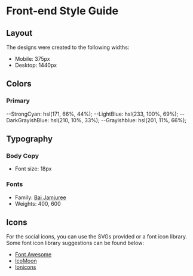 # Front-end Style Guide

## Layout

The designs were created to the following widths:

- Mobile: 375px
- Desktop: 1440px

## Colors

### Primary

--StrongCyan: hsl(171, 66%, 44%);
--LightBlue: hsl(233, 100%, 69%);
--DarkGrayishBlue: hsl(210, 10%, 33%);
--Grayishblue: hsl(201, 11%, 66%);

## Typography

### Body Copy

- Font size: 18px

### Fonts

- Family: [Bai Jamjuree](https://fonts.google.com/specimen/Bai+Jamjuree)
- Weights: 400, 600

## Icons

For the social icons, you can use the SVGs provided or a font icon library. Some font icon library suggestions can be found below:

- [Font Awesome](https://fontawesome.com)
- [IcoMoon](https://icomoon.io)
- [Ionicons](https://ionicons.com)